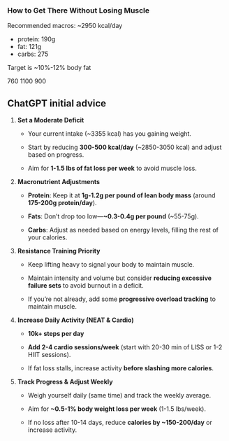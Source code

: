 ### **How to Get There Without Losing Muscle**

Recommended macros:
~2950 kcal/day
- protein: 190g
- fat: 121g
- carbs: 275

Target is ~10%-12% body fat

760
1100
900
## ChatGPT initial advice

1. **Set a Moderate Deficit**
    
    - Your current intake (~3355 kcal) has you gaining weight.
        
    - Start by reducing **300-500 kcal/day** (~2850-3050 kcal) and adjust based on progress.
        
    - Aim for **1-1.5 lbs of fat loss per week** to avoid muscle loss.
        
2. **Macronutrient Adjustments**
    
    - **Protein**: Keep it at **1g-1.2g per pound of lean body mass** (around **175-200g protein/day**).
        
    - **Fats**: Don’t drop too low—**~0.3-0.4g per pound** (~55-75g).
        
    - **Carbs**: Adjust as needed based on energy levels, filling the rest of your calories.
        
3. **Resistance Training Priority**
    
    - Keep lifting heavy to signal your body to maintain muscle.
        
    - Maintain intensity and volume but consider **reducing excessive failure sets** to avoid burnout in a deficit.
        
    - If you’re not already, add some **progressive overload tracking** to maintain muscle.
        
4. **Increase Daily Activity (NEAT & Cardio)**
    
    - **10k+ steps per day**
        
    - **Add 2-4 cardio sessions/week** (start with 20-30 min of LISS or 1-2 HIIT sessions).
        
    - If fat loss stalls, increase activity **before slashing more calories**.
        
5. **Track Progress & Adjust Weekly**
    
    - Weigh yourself daily (same time) and track the weekly average.
        
    - Aim for **~0.5-1% body weight loss per week** (1-1.5 lbs/week).
        
    - If no loss after 10-14 days, reduce **calories by ~150-200/day** or increase activity.